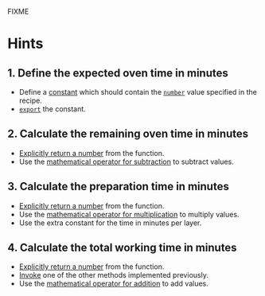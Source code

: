 FIXME

# Hints

## 1. Define the expected oven time in minutes

- Define a [constant][constants] which should contain the [`number`][numbers] value specified in the recipe.
- [`export`][export] the constant.

## 2. Calculate the remaining oven time in minutes

- [Explicitly return a number][return] from the function.
- Use the [mathematical operator for subtraction][operators] to subtract values.

## 3. Calculate the preparation time in minutes

- [Explicitly return a number][return] from the function.
- Use the [mathematical operator for multiplication][operators] to multiply values.
- Use the extra constant for the time in minutes per layer.

## 4. Calculate the total working time in minutes

- [Explicitly return a number][return] from the function.
- [Invoke][invocation] one of the other methods implemented previously.
- Use the [mathematical operator for addition][operators] to add values.

[return]: https://developer.mozilla.org/en-US/docs/Learn/JavaScript/Building_blocks/Return_values
[export]: https://developer.mozilla.org/en-US/docs/Web/JavaScript/Reference/Statements/export
[operators]: https://developer.mozilla.org/en-US/docs/Web/JavaScript/Reference/Operators/Arithmetic_Operators
[constants]: https://developer.mozilla.org/en-US/docs/Web/JavaScript/Reference/Statements/const
[invocation]: https://developer.mozilla.org/en-US/docs/Web/JavaScript/Guide/Functions#Calling_functions
[numbers]: https://developer.mozilla.org/en-US/docs/Web/JavaScript/Data_structures#Number_type
